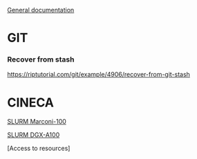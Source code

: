 
[General documentation](https://github.com/gfiameni/nvaitc-italy/wiki)


# GIT

### Recover from stash

https://riptutorial.com/git/example/4906/recover-from-git-stash

# CINECA

[SLURM Marconi-100](https://github.com/gfiameni/nvaitc-italy/slurm-m100.md)

[SLURM DGX-A100](https://github.com/gfiameni/nvaitc-italy/slurm-dgxa100.md)

[Access to resources]

